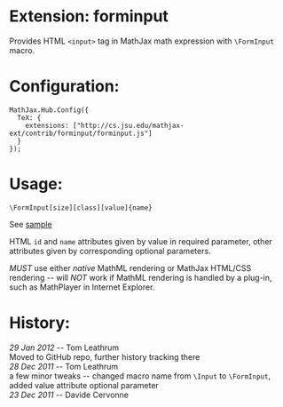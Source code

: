 # Extension: forminput

Provides HTML `<input>` tag in MathJax math expression
with `\FormInput` macro.

# Configuration:

    MathJax.Hub.Config({
      TeX: {
        extensions: ["http://cs.jsu.edu/mathjax-ext/contrib/forminput/forminput.js"]
      }
    });

# Usage:

    \FormInput[size][class][value]{name}

See [sample](http://leathrum.github.com/mathjax-ext-contrib/forminput/sample.html)

HTML `id` and `name` attributes given by value in required parameter, 
other attributes given by corresponding optional parameters.

*MUST* use either *native* MathML rendering or MathJax HTML/CSS 
rendering -- will *NOT* work if MathML rendering is handled by a plug-in, 
such as MathPlayer in Internet Explorer.

# History:

*29 Jan 2012* -- Tom Leathrum  
Moved to GitHub repo, further history tracking there  
*28 Dec 2011* -- Tom Leathrum  
a few minor tweaks -- changed macro name from `\Input` to `\FormInput`, added value attribute optional parameter  
*23 Dec 2011* -- Davide Cervonne  

